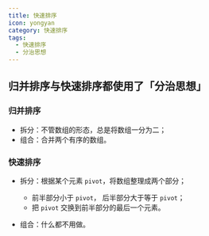 ```yaml
---
title: 快速排序
icon: yongyan
category: 快速排序
tags:
  - 快速排序
  - 分治思想
---
```


## 归并排序与快速排序都使用了「分治思想」

### 归并排序

+ 拆分：不管数组的形态，总是将数组一分为二；
+ 组合：合并两个有序的数组。

### 快速排序

+ 拆分：根据某个元素 `pivot`，将数组整理成两个部分；
  + 前半部分小于 `pivot`， 后半部分大于等于 `pivot`；
  + 把 `pivot` 交换到前半部分的最后一个元素。

+ 组合：什么都不用做。